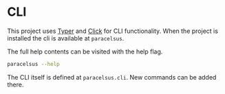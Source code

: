 # CLI

This project uses [Typer](https://typer.tiangolo.com/) and [Click](https://click.palletsprojects.com/) for CLI functionality. When the project is installed the cli is available at `paracelsus`.

The full help contents can be visited with the help flag.

```bash
paracelsus --help
```

The CLI itself is defined at `paracelsus.cli`. New commands can be added there.
